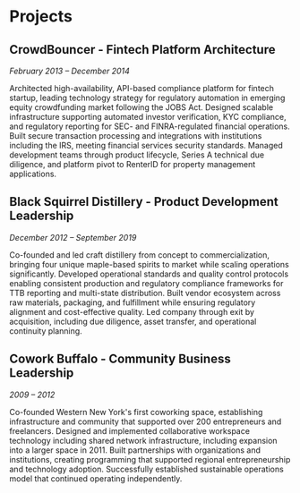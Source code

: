 # Projects

## CrowdBouncer - Fintech Platform Architecture
*February 2013 – December 2014*

Architected high-availability, API-based compliance platform for fintech startup, leading technology strategy for regulatory automation in emerging equity crowdfunding market following the JOBS Act. Designed scalable infrastructure supporting automated investor verification, KYC compliance, and regulatory reporting for SEC- and FINRA-regulated financial operations. Built secure transaction processing and integrations with institutions including the IRS, meeting financial services security standards. Managed development teams through product lifecycle, Series A technical due diligence, and platform pivot to RenterID for property management applications.

## Black Squirrel Distillery - Product Development Leadership
*December 2012 – September 2019*

Co-founded and led craft distillery from concept to commercialization, bringing four unique maple-based spirits to market while scaling operations significantly. Developed operational standards and quality control protocols enabling consistent production and regulatory compliance frameworks for TTB reporting and multi-state distribution. Built vendor ecosystem across raw materials, packaging, and fulfillment while ensuring regulatory alignment and cost-effective quality. Led company through exit by acquisition, including due diligence, asset transfer, and operational continuity planning.

## Cowork Buffalo - Community Business Leadership
*2009 – 2012*

Co-founded Western New York's first coworking space, establishing infrastructure and community that supported over 200 entrepreneurs and freelancers. Designed and implemented collaborative workspace technology including shared network infrastructure, including expansion into a larger space in 2011. Built partnerships with organizations and institutions, creating programming that supported regional entrepreneurship and technology adoption. Successfully established sustainable operations model that continued operating independently.